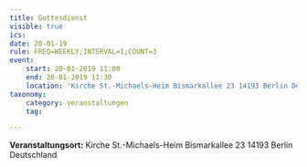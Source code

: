 ```yaml
---
title: Gottesdienst
visible: true
ics: 
date: 20-01-19
rule: FREQ=WEEKLY;INTERVAL=1;COUNT=3
event:
	start: 20-01-2019 11:00
	end: 20-01-2019 11:30
	location: 'Kirche St.-Michaels-Heim Bismarkallee 23 14193 Berlin Deutschland'
taxonomy:
	category: veranstaltungen
	tag: 

---
```




**Veranstaltungsort:** Kirche St.-Michaels-Heim
Bismarkallee 23
14193 Berlin
Deutschland

